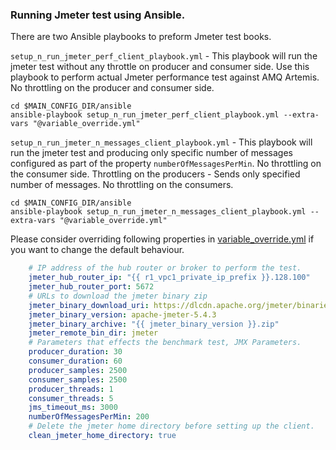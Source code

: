 ### Running Jmeter test using Ansible.

There are two Ansible playbooks to preform Jmeter test books. 

`setup_n_run_jmeter_perf_client_playbook.yml` - This playbook will run the jmeter test without any throttle on producer and consumer side. Use this playbook to perform actual Jmeter performance test against AMQ Artemis.
No throttling on the producer and consumer side.

```shell
cd $MAIN_CONFIG_DIR/ansible
ansible-playbook setup_n_run_jmeter_perf_client_playbook.yml --extra-vars "@variable_override.yml"
```

`setup_n_run_jmeter_n_messages_client_playbook.yml` - This playbook will run the jmeter test and producing only specific number of messages configured as part of the property `numberOfMessagesPerMin`. No throttling on the consumer side. 
Throttling on the producers - Sends only specified number of messages. 
No throttling on the consumers. 

```shell
cd $MAIN_CONFIG_DIR/ansible
ansible-playbook setup_n_run_jmeter_n_messages_client_playbook.yml --extra-vars "@variable_override.yml"
```


Please consider overriding following properties in [variable_override.yml](variable_override.yml) if you want to change the default behaviour.
```yaml
    # IP address of the hub router or broker to perform the test.
    jmeter_hub_router_ip: "{{ r1_vpc1_private_ip_prefix }}.128.100"
    jmeter_hub_router_port: 5672
    # URLs to download the jmeter binary zip
    jmeter_binary_download_uri: https://dlcdn.apache.org/jmeter/binaries
    jmeter_binary_version: apache-jmeter-5.4.3
    jmeter_binary_archive: "{{ jmeter_binary_version }}.zip"
    jmeter_remote_bin_dir: jmeter    
    # Parameters that effects the benchmark test, JMX Parameters.
    producer_duration: 30
    consumer_duration: 60
    producer_samples: 2500
    consumer_samples: 2500
    producer_threads: 1
    consumer_threads: 5
    jms_timeout_ms: 3000
    numberOfMessagesPerMin: 200
    # Delete the jmeter home directory before setting up the client. 
    clean_jmeter_home_directory: true
```